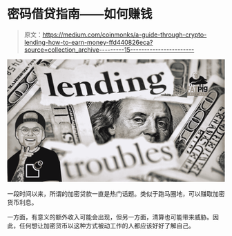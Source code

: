 # 密码借贷指南——如何赚钱

> 原文：<https://medium.com/coinmonks/a-guide-through-crypto-lending-how-to-earn-money-ffd440826eca?source=collection_archive---------15----------------------->

![](img/97179b9d3ac97f2ddd3ac1d39c734478.png)

一段时间以来，所谓的加密贷款一直是热门话题。类似于跑马圈地，可以赚取加密货币利息。

一方面，有意义的额外收入可能会出现，但另一方面，清算也可能带来威胁。因此，任何想让加密货币以这种方式被动工作的人都应该好好了解自己。